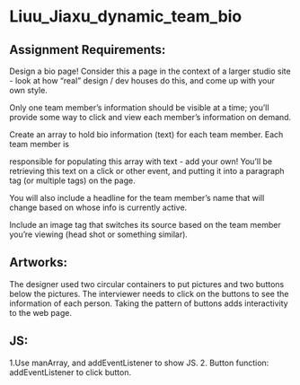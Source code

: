 # Liuu_Jiaxu_dynamic_team_bio

## Assignment Requirements:

Design a bio page! Consider this a page in the context of a larger studio site - look at how “real”
design / dev houses do this, and come up with your own style.

Only one team member’s information should be visible at a time; you’ll provide some way to
click and view each member’s information on demand.

Create an array to hold bio information (text) for each team member. Each team member is

responsible for populating this array with text - add your own! You’ll be retrieving this text on a
click or other event, and putting it into a paragraph tag (or multiple tags) on the page.

You will also include a headline for the team member’s name that will change based on
whose info is currently active.

Include an image tag that switches its source based on the team member you’re viewing
(head shot or something similar).


## Artworks:
The designer used two circular containers to put pictures and two buttons below the pictures. The interviewer needs to click on the buttons to see the information of each person. Taking the pattern of buttons adds interactivity to the web page.

## JS:
1.Use manArray, and addEventListener to show JS.
2. Button function: addEventListener to click button.
